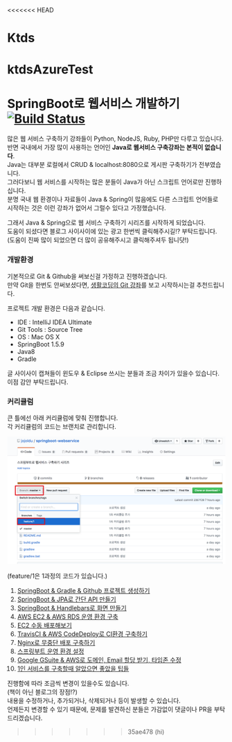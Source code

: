 <<<<<<< HEAD
# Ktds
ktdsAzureTest
=======
# SpringBoot로 웹서비스 개발하기 [![Build Status](https://travis-ci.org/jojoldu/springboot-webservice.svg?branch=master)](https://travis-ci.org/jojoldu/springboot-webservice)

많은 웹 서비스 구축하기 강좌들이 Python, NodeJS, Ruby, PHP만 다루고 있습니다.  
반면 국내에서 가장 많이 사용하는 언어인 **Java로 웹서비스 구축강좌는 본적이 없습니다**.  
Java는 대부분 로컬에서 CRUD & localhost:8080으로 게시판 구축하기가 전부였습니다.  
그러다보니 웹 서비스를 시작하는 많은 분들이 Java가 아닌 스크립트 언어로만 진행하십니다.  
분명 국내 웹 환경이나 자료들이 Java & Spring이 많음에도 다른 스크립트 언어들로 시작하는 것은 이런 강좌가 없어서 그럴수 있다고 가정했습니다.  
  
그래서 Java & Spring으로 웹 서비스 구축하기 시리즈를 시작하게 되었습니다.  
도움이 되셨다면 블로그 사이사이에 있는 광고 한번씩 클릭해주시길!? 부탁드립니다.  
(도움이 진짜 많이 되었으면 더 많이 공유해주시고 클릭해주셔두 됩니닷!)  
  
### 개발환경

기본적으로 Git & Github을 써보신걸 가정하고 진행하겠습니다.  
만약 Git을 한번도 안써보셨다면, [생활코딩의 Git 강좌](https://opentutorials.org/course/1492)를 보고 시작하시는걸 추천드립니다.  
  
프로젝트 개발 환경은 다음과 같습니다.

* IDE : IntelliJ IDEA Ultimate
* Git Tools : Source Tree
* OS : Mac OS X
* SpringBoot 1.5.9
* Java8
* Gradle

글 사이사이 캡쳐들이 윈도우 & Eclipse 쓰시는 분들과 조금 차이가 있을수 있습니다.  
이점 감안 부탁드립니다.  

### 커리큘럼

큰 틀에선 아래 커리큘럼에 맞춰 진행합니다.  
각 커리큘럼의 코드는 브랜치로 관리합니다.  

![브랜치관리](./tutorial/images/브랜치관리.png)

(feature/1은 1과정의 코드가 있습니다.)  
  
1. [SpringBoot & Gradle & Github 프로젝트 생성하기](http://jojoldu.tistory.com/250)
2. [SpringBoot & JPA로 간단 API 만들기](http://jojoldu.tistory.com/251)
3. [SpringBoot & Handlebars로 화면 만들기](http://jojoldu.tistory.com/255)
4. [AWS EC2 & AWS RDS 운영 환경 구축](http://jojoldu.tistory.com/259)
5. [EC2 수동 배포해보기](http://jojoldu.tistory.com/263)  
6. [TravisCI & AWS CodeDeploy로 CI환경 구축하기](http://jojoldu.tistory.com/265)
7. [Nginx로 무중단 배포 구축하기](http://jojoldu.tistory.com/267)
8. [스프링부트 운영 환경 설정](http://jojoldu.tistory.com/269)
9. [Google GSuite & AWS로 도메인, Email 할당 받기, 타임존 수정](http://jojoldu.tistory.com/270)
10. [1인 서비스를 구축할때 알았으면 좋았을 팁들](http://jojoldu.tistory.com/272)

진행함에 따라 조금씩 변경이 있을수도 있습니다.  
(책이 아닌 블로그의 장점!?)  
내용을 수정하거나, 추가되거나, 삭제되거나 등이 발생할 수 있습니다.  
언제든지 변경할 수 있기 때문에, 문제를 발견하신 분들은 가감없이 댓글이나 PR을 부탁드리겠습니다.  
>>>>>>> 35ae478 (hi)
